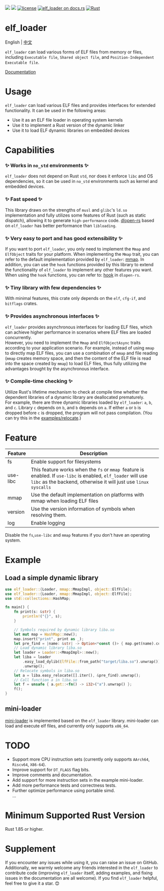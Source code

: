 [![](https://img.shields.io/crates/v/elf_loader.svg)](https://crates.io/crates/elf_loader)
[![](https://img.shields.io/crates/d/elf_loader.svg)](https://crates.io/crates/elf_loader)
[![license](https://img.shields.io/crates/l/elf_loader.svg)](https://crates.io/crates/elf_loader)
[![elf_loader on docs.rs](https://docs.rs/elf_loader/badge.svg)](https://docs.rs/elf_loader)
[![Rust](https://img.shields.io/badge/rust-1.85.0%2B-blue.svg?maxAge=3600)](https://github.com/weizhiao/elf_loader)

# elf_loader

English | [中文](README_zh.md)  

`elf_loader` can load various forms of ELF files from memory or files, including `Executable file`, `Shared object file`, and `Position-Independent Executable file`.

[Documentation](https://docs.rs/elf_loader/)

# Usage
`elf_loader` can load various ELF files and provides interfaces for extended functionality. It can be used in the following areas:
* Use it as an ELF file loader in operating system kernels
* Use it to implement a Rust version of the dynamic linker
* Use it to load ELF dynamic libraries on embedded devices

# Capabilities
### ✨ Works in `no_std` environments ✨
`elf_loader` does not depend on Rust `std`, nor does it enforce `libc` and OS dependencies, so it can be used in `no_std` environments such as kernel and embedded devices.

### ✨ Fast speed ✨
This library draws on the strengths of `musl` and `glibc`'s `ld.so` implementation and fully utilizes some features of Rust (such as static dispatch), allowing it to generate `high-performance` code. [dlopen-rs](https://crates.io/crates/dlopen-rs) based on `elf_loader` has better performance than `libloading`.

### ✨ Very easy to port and has good extensibility ✨
If you want to port `elf_loader`, you only need to implement the `Mmap` and `ElfObject` traits for your platform. When implementing the `Mmap` trait, you can refer to the default implementation provided by `elf_loader`: [mmap](https://github.com/weizhiao/elf_loader/tree/main/src/mmap). In addition, you can use the `hook` functions provided by this library to extend the functionality of `elf_loader` to implement any other features you want. When using the `hook` functions, you can refer to: [hook](https://github.com/weizhiao/dlopen-rs/blob/main/src/loader/mod.rs) in `dlopen-rs`.

### ✨ Tiny library with few dependencies ✨
With minimal features, this crate only depends on the `elf`, `cfg-if`, and `bitflags` crates.

### ✨ Provides asynchronous interfaces ✨
`elf_loader` provides asynchronous interfaces for loading ELF files, which can achieve higher performance in scenarios where ELF files are loaded concurrently.   
However, you need to implement the `Mmap` and `ElfObjectAsync` traits according to your application scenario. For example, instead of using `mmap` to directly map ELF files, you can use a combination of `mmap` and file reading (`mmap` creates memory space, and then the content of the ELF file is read into the space created by `mmap`) to load ELF files, thus fully utilizing the advantages brought by the asynchronous interface.

### ✨ Compile-time checking ✨
Utilize Rust's lifetime mechanism to check at compile time whether the dependent libraries of a dynamic library are deallocated prematurely.   
For example, there are three dynamic libraries loaded by `elf_loader`: `a`, `b`, and `c`. Library `c` depends on `b`, and `b` depends on `a`. If either `a` or `b` is dropped before `c` is dropped, the program will not pass compilation. (You can try this in the [examples/relocate](https://github.com/weizhiao/elf_loader/blob/main/examples/relocate.rs).)

# Feature

| Feature      |  Description  |
| --------- | ----------------- |
| fs        |  Enable support for filesystems      						|
| use-libc  |  This feature works when the `fs` or `mmap `feature is enabled. If `use-libc` is enabled, `elf_loader` will use `libc` as the backend, otherwise it will just use `linux syscalls`		|
| mmap      |  Use the default implementation on platforms with mmap when loading ELF files| 
| version   |  Use the version information of symbols when resolving them.     |
| log   |  Enable logging     |

Disable the `fs`,`use-libc` and `mmap` features if you don't have an operating system.

# Example
## Load a simple dynamic library
```rust
use elf_loader::{Loader, mmap::MmapImpl, object::ElfFile};
use elf_loader::{Loader, mmap::MmapImpl, object::ElfFile};
use std::collections::HashMap;

fn main() {
    fn print(s: &str) {
        println!("{}", s);
    }

	// Symbols required by dynamic library liba.so
    let mut map = HashMap::new();
    map.insert("print", print as _);
    let pre_find = |name: &str| -> Option<*const ()> { map.get(name).copied() };
	// Load dynamic library liba.so 
	let loader = Loader::<MmapImpl>::new();
    let liba = loader
        .easy_load_dylib(ElfFile::from_path("target/liba.so").unwrap())
        .unwrap();
	// Relocate symbols in liba.so
    let a = liba.easy_relocate([].iter(), &pre_find).unwrap();
	// Call function a in liba.so
    let f = unsafe { a.get::<fn() -> i32>("a").unwrap() };
    f();
}
```

## mini-loader
[mini-loader](https://github.com/weizhiao/elf_loader/tree/main/mini-loader) is implemented based on the `elf_loader` library. mini-loader can load and execute elf files, and currently only supports `x86_64`.

# TODO
* Support more CPU instruction sets (currently only supports `AArch64`, `Riscv64`, `X86-64`).
* Improve support for `DT_FLAGS` flag bits.
* Improve comments and documentation.
* Add support for more instruction sets in the example mini-loader.
* Add more performance tests and correctness tests.
* Further optimize performance using portable simd.  
...

# Minimum Supported Rust Version
Rust 1.85 or higher.

# Supplement
If you encounter any issues while using it, you can raise an issue on GitHub. Additionally, we warmly welcome any friends interested in the `elf_loader` to contribute code (improving `elf_loader` itself, adding examples, and fixing issues in the documentation are all welcome). If you find `elf_loader` helpful, feel free to give it a star.
😊